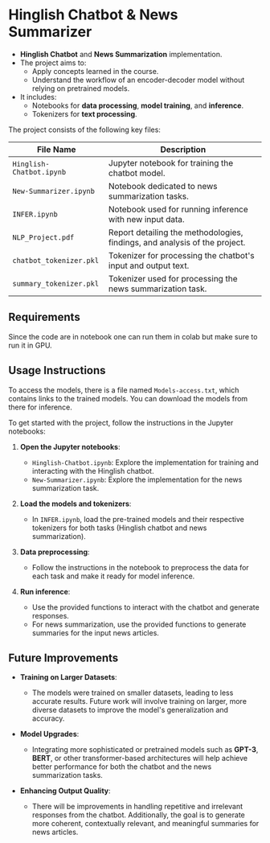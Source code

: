 # Hinglish Chatbot & News Summarizer
- **Hinglish Chatbot** and **News Summarization** implementation.
- The project aims to:
  - Apply concepts learned in the course.
  - Understand the workflow of an encoder-decoder model without relying on pretrained models.
- It includes:
  - Notebooks for **data processing**, **model training**, and **inference**.
  - Tokenizers for **text processing**.
    
The project consists of the following key files:

| **File Name**               | **Description**                                                                 |
|-----------------------------|---------------------------------------------------------------------------------|
| `Hinglish-Chatbot.ipynb`     | Jupyter notebook for training the chatbot model.                               |
| `New-Summarizer.ipynb`       | Notebook dedicated to news summarization tasks.                                |
| `INFER.ipynb`                | Notebook used for running inference with new input data.                       |
| `NLP_Project.pdf`            | Report detailing the methodologies, findings, and analysis of the project.     |
| `chatbot_tokenizer.pkl`      | Tokenizer for processing the chatbot's input and output text.                  |
| `summary_tokenizer.pkl`      | Tokenizer used for processing the news summarization task.                    |


## Requirements

Since the code are in notebook one can run them in colab but make sure to run it in GPU.

## Usage Instructions

To access the models, there is a file named `Models-access.txt`, which contains links to the trained models. You can download the models from there for inference.

To get started with the project, follow the instructions in the Jupyter notebooks:

1. **Open the Jupyter notebooks**: 
   - `Hinglish-Chatbot.ipynb`: Explore the implementation for training and interacting with the Hinglish chatbot.
   - `New-Summarizer.ipynb`: Explore the implementation for the news summarization task.

2. **Load the models and tokenizers**: 
   - In `INFER.ipynb`, load the pre-trained models and their respective tokenizers for both tasks (Hinglish chatbot and news summarization).

3. **Data preprocessing**:
   - Follow the instructions in the notebook to preprocess the data for each task and make it ready for model inference.

4. **Run inference**: 
   - Use the provided functions to interact with the chatbot and generate responses.
   - For news summarization, use the provided functions to generate summaries for the input news articles.

## Future Improvements

- **Training on Larger Datasets**:
  - The models were trained on smaller datasets, leading to less accurate results. Future work will involve training on larger, more diverse datasets to improve the model's generalization and accuracy.

- **Model Upgrades**:
  - Integrating more sophisticated or pretrained models such as **GPT-3**, **BERT**, or other transformer-based architectures will help achieve better performance for both the chatbot and the news summarization tasks.

- **Enhancing Output Quality**:
  - There will be improvements in handling repetitive and irrelevant responses from the chatbot. Additionally, the goal is to generate more coherent, contextually relevant, and meaningful summaries for news articles.

